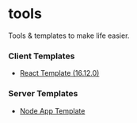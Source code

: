 # tools
Tools & templates to make life easier.

### Client Templates
* [React Template (16.12.0)](https://github.com/radihuq/react-template.git)


### Server Templates
* [Node App Template](https://github.com/radihuq/node-app-template.git)